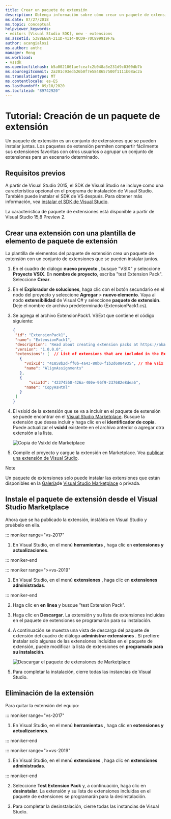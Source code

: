 ```yaml
---
title: Crear un paquete de extensión
description: Obtenga información sobre cómo crear un paquete de extensión con la plantilla de elementos del paquete de extensión
ms.date: 07/27/2018
ms.topic: conceptual
helpviewer_keywords:
- editors [Visual Studio SDK], new - extensions
ms.assetid: 5388EEBA-211D-4114-8CD9-70C899919F7E
author: acangialosi
ms.author: anthc
manager: Meng
ms.workload:
- vssdk
ms.openlocfilehash: b5a0021061aefceafc2b048a3e231d9c0300db7b
ms.sourcegitcommit: 2a201c93ed526b0f7e5848657500f1111b08ac2a
ms.translationtype: MT
ms.contentlocale: es-ES
ms.lasthandoff: 09/10/2020
ms.locfileid: "89742920"
---
```

# <a name="walkthrough-create-an-extension-pack"></a>Tutorial: Creación de un paquete de extensión

Un paquete de extensión es un conjunto de extensiones que se pueden instalar juntas. Los paquetes de extensión permiten compartir fácilmente sus extensiones favoritas con otros usuarios o agrupar un conjunto de extensiones para un escenario determinado.

## <a name="prerequisites"></a>Requisitos previos

A partir de Visual Studio 2015, el SDK de Visual Studio se incluye como una característica opcional en el programa de instalación de Visual Studio. También puede instalar el SDK de VS después. Para obtener más información, vea [instalar el SDK de Visual Studio](../extensibility/installing-the-visual-studio-sdk.md).

La característica de paquete de extensiones está disponible a partir de Visual Studio 15,8 Preview 2.

## <a name="create-an-extension-with-an-extension-pack-item-template"></a>Crear una extensión con una plantilla de elemento de paquete de extensión

La plantilla de elementos del paquete de extensión crea un paquete de extensión con un conjunto de extensiones que se pueden instalar juntos.

1. En el cuadro de diálogo **nuevo proyecto** , busque "VSIX" y seleccione **Proyecto VSIX**. En **nombre de proyecto**, escriba "test Extension Pack". Seleccione **Crear**.

2. En el **Explorador de soluciones**, haga clic con el botón secundario en el nodo del proyecto y seleccione **Agregar**  >  **nuevo elemento**. Vaya al nodo **extensibilidad** de Visual C# y seleccione **paquete de extensión**. Deje el nombre de archivo predeterminado (ExtensionPack1.cs).

3. Se agrega el archivo ExtensionPack1. VSExt que contiene el código siguiente:

   ```json
   {
    "id": "ExtensionPack1",
    "name": "ExtensionPack1",
    "description": "Read about creating extension packs at https://aka.ms/vsextpack",
    "version": "1.0.0.0",
    "extensions": [  // List of extensions that are included in the Extension Pack.
      {
        "vsixId": "41858b2d-ff0b-4a43-80b0-f1b2d6084935", // The vsix id of the extension you want to   include.
        "name": "AlignAssignments"
      },
      {
          "vsixId": "42374550-426a-400e-96f9-237682e8dea6",
        "name": "CopyAsHtml"
      }
    ]
   }
   ```

4. El vsixid de la extensión que se va a incluir en el paquete de extensión se puede encontrar en el [Visual Studio Marketplace](https://marketplace.visualstudio.com/). Busque la extensión que desea incluir y haga clic en el **identificador de copia**. Puede actualizar el **vsixId** existente en el archivo anterior o agregar otra extensión a la lista.

    ![Copia de VsixId de Marketplace](media/vsixid-marketplace.png)

5. Compile el proyecto y cargue la extensión en Marketplace. Vea [publicar una extensión de Visual Studio](../extensibility/walkthrough-publishing-a-visual-studio-extension.md).

> [!NOTE]
> Un paquete de extensiones solo puede instalar las extensiones que están disponibles en la [Galería](../extensibility/how-to-create-an-atom-feed-for-a-private-gallery.md)de [Visual Studio Marketplace](https://marketplace.visualstudio.com/) o privada.

## <a name="install-the-extension-pack-from-the-visual-studio-marketplace"></a>Instale el paquete de extensión desde el Visual Studio Marketplace

Ahora que se ha publicado la extensión, instálela en Visual Studio y pruébelo en ella.

::: moniker range="vs-2017"

1. En Visual Studio, en el menú **herramientas** , haga clic en **extensiones y actualizaciones**.

::: moniker-end

::: moniker range=">=vs-2019"

1. En Visual Studio, en el menú **extensiones** , haga clic en **extensiones administradas**.

::: moniker-end

2. Haga clic en **en línea** y busque "test Extension Pack".

3. Haga clic en **Descargar**. La extensión y su lista de extensiones incluidas en el paquete de extensiones se programarán para su instalación.

4. A continuación se muestra una vista de descarga del paquete de extensión del cuadro de diálogo **administrar extensiones** . Si prefiere instalar solo algunas de las extensiones incluidas en el paquete de extensión, puede modificar la lista de extensiones en **programado para su instalación**.

    ![Descargar el paquete de extensiones de Marketplace](media/vside-extensionpack.png)

5. Para completar la instalación, cierre todas las instancias de Visual Studio.

## <a name="remove-the-extension"></a>Eliminación de la extensión

Para quitar la extensión del equipo:

::: moniker range="vs-2017"

1. En Visual Studio, en el menú **herramientas** , haga clic en **extensiones y actualizaciones**.

::: moniker-end

::: moniker range=">=vs-2019"

1. En Visual Studio, en el menú **extensiones** , haga clic en **extensiones administradas**.

::: moniker-end

2. Seleccione **Test Extension Pack** y, a continuación, haga clic en **desinstalar**. La extensión y su lista de extensiones incluidas en el paquete de extensiones se programarán para la desinstalación.

3. Para completar la desinstalación, cierre todas las instancias de Visual Studio.
